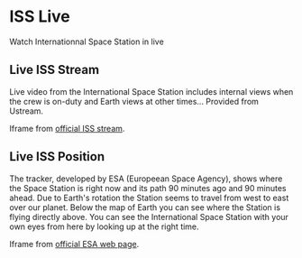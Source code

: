 # ISS Live

Watch Internationnal Space Station in live

## Live ISS Stream
Live video from the International Space Station includes internal views when the crew is on-duty and Earth views at other times... Provided from Ustream.

Iframe from [official ISS stream](http://www.ustream.tv/channel/live-iss-stream).

## Live ISS Position

The tracker, developed by ESA (Europeean Space Agency), shows where the Space Station is right now and its path 90 minutes ago and 90 minutes ahead. Due to Earth's rotation the Station seems to travel from west to east over our planet. Below the map of Earth you can see where the Station is flying directly above. You can see the International Space Station with your own eyes from here by looking up at the right time.

Iframe from [official ESA web page](http://www.esa.int/Our_Activities/Human_Spaceflight/International_Space_Station/Where_is_the_International_Space_Station).
